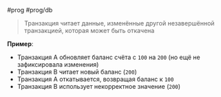 #prog #prog/db 

> Транзакция читает данные, изменённые другой незавершённой транзакцией, которая может быть откачена

**Пример**:
- Транзакция A обновляет баланс счёта с `100` на `200` (но ещё не зафиксировала изменения)
- Транзакция B читает новый баланс (`200`)
- Транзакция A откатывается, возвращая баланс к `100`
- Транзакция B использует некорректное значение (`200`)
